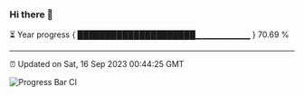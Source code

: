 ### Hi there 👋

⏳ Year progress { █████████████████████▁▁▁▁▁▁▁▁▁ } 70.69 %

---

⏰ Updated on Sat, 16 Sep 2023 00:44:25 GMT

![Progress Bar CI](https://github.com/liununu/liununu/workflows/Progress%20Bar%20CI/badge.svg)
